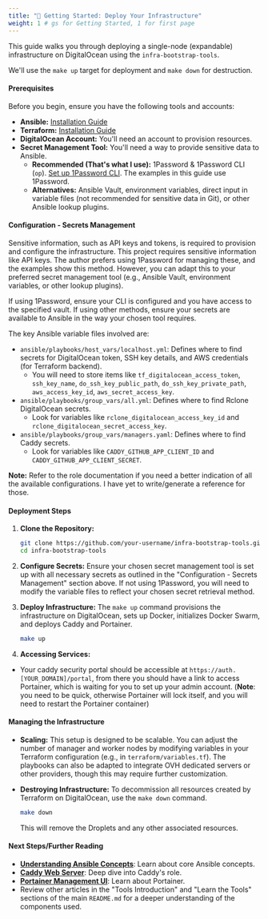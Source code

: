 ```yaml
---
title: "🚀 Getting Started: Deploy Your Infrastructure"
weight: 1 # gs for Getting Started, 1 for first page
---
```


This guide walks you through deploying a single-node (expandable) infrastructure on DigitalOcean using the `infra-bootstrap-tools`.

We'll use the `make up` target for deployment and `make down` for destruction.

#### Prerequisites

Before you begin, ensure you have the following tools and accounts:

*   **Ansible:** [Installation Guide](https://docs.ansible.com/ansible/latest/installation_guide/intro_installation.html)
*   **Terraform:** [Installation Guide](https://learn.hashicorp.com/tutorials/terraform/install-cli)
*   **DigitalOcean Account:** You'll need an account to provision resources.
*   **Secret Management Tool:** You'll need a way to provide sensitive data to Ansible.
    *   **Recommended (That's what I use):** 1Password & 1Password CLI (`op`). [Set up 1Password CLI](https://developer.1password.com/docs/cli/get-started/). The examples in this guide use 1Password.
    *   **Alternatives:** Ansible Vault, environment variables, direct input in variable files (not recommended for sensitive data in Git), or other Ansible lookup plugins.

#### Configuration - Secrets Management

Sensitive information, such as API keys and tokens, is required to provision and configure the infrastructure. This project requires sensitive information like API keys. The author prefers using 1Password for managing these, and the examples show this method. However, you can adapt this to your preferred secret management tool (e.g., Ansible Vault, environment variables, or other lookup plugins).

If using 1Password, ensure your CLI is configured and you have access to the specified vault. If using other methods, ensure your secrets are available to Ansible in the way your chosen tool requires.

The key Ansible variable files involved are:

*   `ansible/playbooks/host_vars/localhost.yml`: Defines where to find secrets for DigitalOcean token, SSH key details, and AWS credentials (for Terraform backend).
    *   You will need to store items like `tf_digitalocean_access_token`, `ssh_key_name`, `do_ssh_key_public_path`, `do_ssh_key_private_path`, `aws_access_key_id`, `aws_secret_access_key`.
*   `ansible/playbooks/group_vars/all.yml`: Defines where to find Rclone DigitalOcean secrets.
    *   Look for variables like `rclone_digitalocean_access_key_id` and `rclone_digitalocean_secret_access_key`.
*   `ansible/playbooks/group_vars/managers.yaml`: Defines where to find Caddy secrets.
    *   Look for variables like `CADDY_GITHUB_APP_CLIENT_ID` and `CADDY_GITHUB_APP_CLIENT_SECRET`.

**Note:** Refer to the role documentation if you need a better indication of all the available configurations. I have yet to write/generate a reference for those.

#### Deployment Steps

1.  **Clone the Repository:**
    ```bash
    git clone https://github.com/your-username/infra-bootstrap-tools.git # Replace with the actual repository URL
    cd infra-bootstrap-tools
    ```

2.  **Configure Secrets:**
    Ensure your chosen secret management tool is set up with all necessary secrets as outlined in the "Configuration - Secrets Management" section above. If not using 1Password, you will need to modify the variable files to reflect your chosen secret retrieval method.

3.  **Deploy Infrastructure:**
    The `make up` command provisions the infrastructure on DigitalOcean, sets up Docker, initializes Docker Swarm, and deploys Caddy and Portainer.
    ```bash
    make up
    ```

4.  **Accessing Services:**
   * Your caddy security portal should be accessible at `https://auth.[YOUR_DOMAIN]/portal`, from there you should have a link to access Portainer, which is waiting for you to set up your admin account. (**Note**: you need to be quick, otherwise Portainer will lock itself, and you will need to restart the Portainer container)
    

#### Managing the Infrastructure

*   **Scaling:**
    This setup is designed to be scalable. You can adjust the number of manager and worker nodes by modifying variables in your Terraform configuration (e.g., in `terraform/variables.tf`). The playbooks can also be adapted to integrate OVH dedicated servers or other providers, though this may require further customization.

*   **Destroying Infrastructure:**
    To decommission all resources created by Terraform on DigitalOcean, use the `make down` command.
    ```bash
    make down
    ```
    This will remove the Droplets and any other associated resources.

#### Next Steps/Further Reading

*   **[Understanding Ansible Concepts](./b1.ansible_concepts.md)**: Learn about core Ansible concepts.
*   **[Caddy Web Server](./a1.caddy.md)**: Deep dive into Caddy's role.
*   **[Portainer Management UI](./a2.portainer.md)**: Learn about Portainer.
*   Review other articles in the "Tools Introduction" and "Learn the Tools" sections of the main `README.md` for a deeper understanding of the components used.
